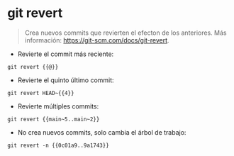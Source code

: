 # git revert

> Crea nuevos commits que revierten el efecton de los anteriores.
> Más información: <https://git-scm.com/docs/git-revert>.

- Revierte el commit más reciente:

`git revert {{@}}`

- Revierte el quinto último commit:

`git revert HEAD~{{4}}`

- Revierte múltiples commits:

`git revert {{main~5..main~2}}`

- No crea nuevos commits, solo cambia el árbol de trabajo:

`git revert -n {{0c01a9..9a1743}}`
